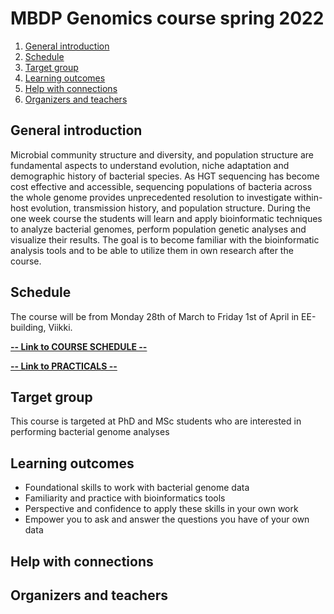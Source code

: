 # MBDP Genomics course spring 2022

1. [General introduction](#General-introduction)
2. [Schedule](#Schedule)
3. [Target group](#target-group)
4. [Learning outcomes](#learning-outcomes)
5. [Help with connections](#help-with-connections)
7. [Organizers and teachers](#Organizers-and-teachers)

## General introduction

Microbial community structure and diversity, and population structure are fundamental aspects to understand evolution, niche adaptation and demographic history of bacterial species. As HGT sequencing has become cost effective and accessible, sequencing populations of bacteria across the whole genome provides unprecedented resolution to investigate within-host evolution, transmission history, and population structure. During the one week course the students will learn and apply bioinformatic techniques to analyze bacterial genomes, perform population genetic analyses and visualize their results. The goal is to become familiar with the bioinformatic analysis tools and to be able to utilize them in own research after the course.

## Schedule

The course will be from Monday 28th of March to Friday 1st of April in EE-building, Viikki.  

[**-- Link to COURSE SCHEDULE --**](Schedule.md)  

[**-- Link to PRACTICALS --**](Practicals/README.md)


## Target group
This course is targeted at PhD and MSc students who are interested in performing bacterial genome analyses

## Learning outcomes
* Foundational skills to work with bacterial genome data
* Familiarity and practice with bioinformatics tools
* Perspective and confidence to apply these skills in your own work
* Empower you to ask and answer the questions you have of your own data

## Help with connections

## Organizers and teachers
